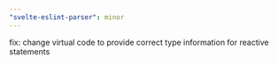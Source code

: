 ```yaml
---
"svelte-eslint-parser": minor
---
```


fix: change virtual code to provide correct type information for reactive statements
